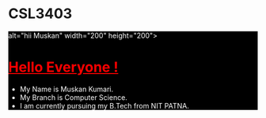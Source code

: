
# CSL3403
<html>
<head>
      <title>
             Hello World!
      </title>
</head>
<body>
<div style ="background-color:black;color:white;>      
<img src = "https://user-images.githubusercontent.com/90148230/132524616-27e7e756-170c-475a-8d44-320d230d26d4.jpg" alt ="hii Muskan" width="100" height="100">

 alt="hii Muskan" width="200" height="200">
<h1 style ="color:red; text-alig:center;front-size:50px"><u> Hello Everyone !</u> </h1>
<p style ="color:red;text-align:font-size:30px">
    <ul>
<li>My Name is Muskan Kumari.
<li> My Branch is Computer Science.
<li>I am currently pursuing my B.Tech from NIT PATNA. 
 </ul></p></div>
</body>
</html>
